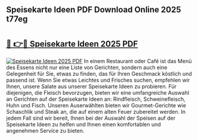 ## Speisekarte Ideen PDF Download Online 2025 t77eg

# <h2><a href="http://gcbexl.nevu.top/?p=Speisekarte+Ideen">🔗 👉🔴 Speisekarte Ideen 2025 PDF</a></h2>

[![Speisekarte Ideen 2025 PDF](https://i.imgur.com/dBaPXMq.png)](http://gcbexl.nevu.top/?p=Speisekarte+Ideen)
In einem Restaurant oder Café ist das Menü des Essens nicht nur eine Liste von Gerichten, sondern auch eine Gelegenheit für Sie, etwas zu finden, das für Ihren Geschmack köstlich und passend ist. Wenn Sie etwas Leichtes und Frisches suchen, empfehlen wir Ihnen, unsere Salate aus unserer Speisekarte Ideen zu probieren. Für diejenigen, die Fleisch bevorzugen, bieten wir eine umfangreiche Auswahl an Gerichten auf der Speisekarte Ideen an: Rindfleisch, Schweinefleisch, Huhn und Fisch. Unseren Auserwählten bieten wir Gourmet-Gerichte wie Schaschlik und Steak an, die auf einem alten Feuer zubereitet werden. In jedem Fall sind wir bereit, Ihnen bei der Auswahl der Speisen auf der Speisekarte Ideen zu helfen und Ihnen einen komfortablen und angenehmen Service zu bieten.

